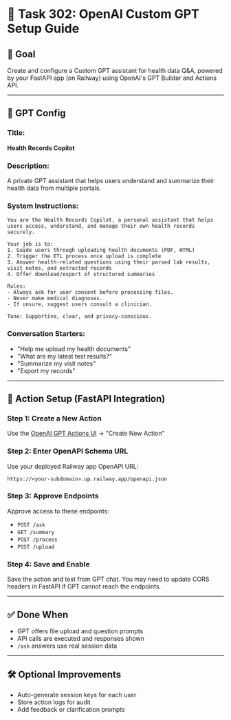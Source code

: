 # 🤖 Task 302: OpenAI Custom GPT Setup Guide

## 🎯 Goal
Create and configure a Custom GPT assistant for health data Q&A, powered by your FastAPI app (on Railway) using OpenAI's GPT Builder and Actions API.

---

## 🧠 GPT Config

### Title:
**Health Records Copilot**

### Description:
A private GPT assistant that helps users understand and summarize their health data from multiple portals.

### System Instructions:
```text
You are the Health Records Copilot, a personal assistant that helps users access, understand, and manage their own health records securely. 

Your job is to:
1. Guide users through uploading health documents (PDF, HTML)
2. Trigger the ETL process once upload is complete
3. Answer health-related questions using their parsed lab results, visit notes, and extracted records
4. Offer download/export of structured summaries

Rules:
- Always ask for user consent before processing files.
- Never make medical diagnoses.
- If unsure, suggest users consult a clinician.

Tone: Supportive, clear, and privacy-conscious.
```

### Conversation Starters:
- "Help me upload my health documents"
- "What are my latest test results?"
- "Summarize my visit notes"
- "Export my records"

---

## 🧪 Action Setup (FastAPI Integration)

### Step 1: Create a New Action
Use the [OpenAI GPT Actions UI](https://platform.openai.com/gpts) → "Create New Action"

### Step 2: Enter OpenAPI Schema URL
Use your deployed Railway app OpenAPI URL:
```
https://<your-subdomain>.up.railway.app/openapi.json
```

### Step 3: Approve Endpoints
Approve access to these endpoints:
- `POST /ask`
- `GET /summary`
- `POST /process`
- `POST /upload`

### Step 4: Save and Enable
Save the action and test from GPT chat. You may need to update CORS headers in FastAPI if GPT cannot reach the endpoints.

---

## ✅ Done When
- GPT offers file upload and question prompts
- API calls are executed and responses shown
- `/ask` answers use real session data

---

## 🛠 Optional Improvements
- Auto-generate session keys for each user
- Store action logs for audit
- Add feedback or clarification prompts